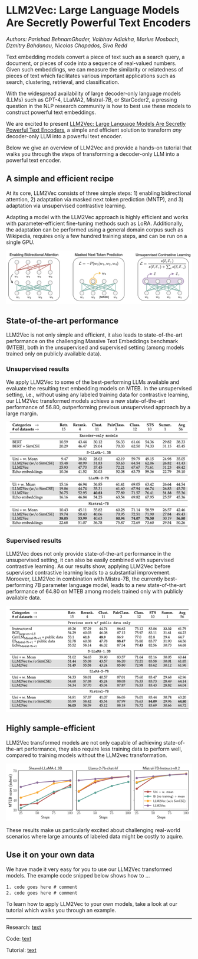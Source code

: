 # LLM2Vec: Large Language Models Are Secretly Powerful Text Encoders

*Authors: Parishad BehnamGhader, Vaibhav Adlakha, Marius Mosbach, Dzmitry Bahdanau, Nicolas Chapados, Siva Redd*


Text embedding models convert a piece of text such as a search query, a document, or pieces of code into a sequence of real-valued numbers. Given such embeddings, we can measure the similarity or relatedness of pieces of text which facilitates various important applications such as search, clustering, retrieval, and classification.

With the widespread availability of large decoder-only language models (LLMs) such as GPT-4, LLaMA2, Mistral-7B, or StarCoder2, a pressing question in the NLP research community is how to best use these models to construct powerful text embeddings. 

We are excited to present [LLM2Vec: Large Language Models Are Secretly Powerful Text Encoders](link), a simple and efficient solution to transform *any* decoder-only LLM into a powerful text encoder.

Below we give an overview of LLM2Vec and provide a hands-on tutorial that walks you through the steps of transforming a decoder-only LLM into a powerful text encoder.

## A simple and efficient recipe

At its core, LLM2Vec consists of three simple steps: 1) enabling bidirectional attention, 2) adaptation via masked next token prediction (MNTP), and 3) adaptation via unsupervised contrastive learning.

Adapting a model with the LLM2Vec approach is highly efficient and works with parameter-efficient fine-tuning methods such as LoRA. Additionally, the adaptation can be performed using a general domain corpus such as Wikipedia, requires only a few hundred training steps, and can be run on a single GPU.

![The three steps of the LLM2Vec approach.](./images/overview.png "LLM2Vec overview")

## State-of-the-art performance

LLM2Vec is not only simple and efficient, it also leads to state-of-the-art performance on the challenging Massive Text Embeddings benchmark (MTEB), both in the unsupervised and supervised setting (among models trained only on publicly available data).  

### Unsupervised results

We apply LLM2Vec to some of the best-performing LLMs available and evaluate the resulting text embedding models on MTEB. In the unsupervised setting, i.e., without using any labeled training data for contrastive learning, our LLM2Vec transformed models achieve a new state-of-the-art performance of $56.80$, outperforming previous unsupervised approach by a large margin.

![Unsupervised MTEB results.](./images/unsupervised.png "Unsupervised MTEB results")

### Supervised results

LLM2Vec does not only provide state-of-the-art performance in the unsupervised setting, it can also be easily combined with supervised contrastive learning. As our results show, applying LLM2Vec before supervised contrastive learning leads to a substantial improvement. Moroever, LLM2Vec in combination with Mistra-7B, the currently best-performing 7B parameter language model, leads to a new state-of-the-art performance of $64.80$ on MTEB among models trained only with publicly available data. 

![Supervised MTEB results.](./images/supervised.png "Supervised MTEB results")

## Highly sample-efficient

LLM2Vec transformed models are not only capable of achieving state-of-the-art performance, they also require less training data to perform well, compared to training models without the LLM2vec transformation.

![LLM2Vec is highly sample-efficient.](./images/sample_efficient.png "LLM2Vec is sample-efficient")

These results make us particularly excited about challenging real-world scenarios where large amounts of labeled data might be costly to aquire.

## Use it on your own data

We have made it very easy for you to use our LLM2Vec transformed models. The example code snipped below shows how to ...

```
1. code goes here # comment
2. code goes here # comment
```

To learn how to apply LLM2Vec to your own models, take a look at our tutorial which walks you through an example.

----

Research: [text](link)

Code: [text](link)

Tutorial: [text](link)